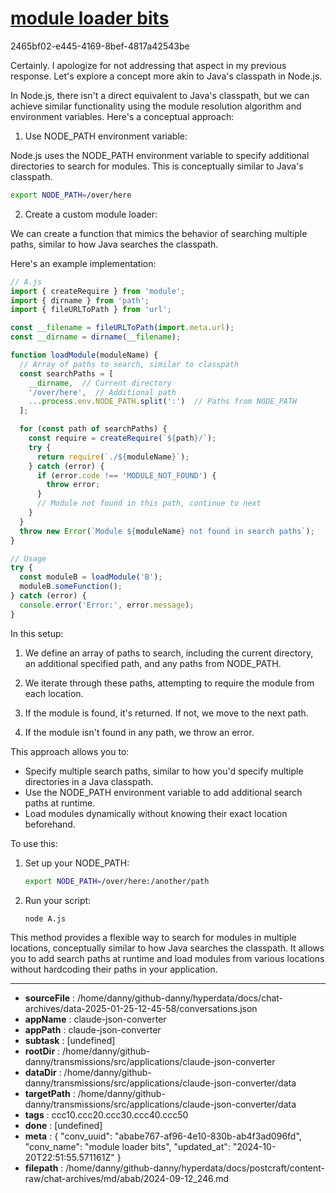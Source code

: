 # [module loader bits](https://claude.ai/chat/ababe767-af96-4e10-830b-ab4f3ad096fd)

2465bf02-e445-4169-8bef-4817a42543be

 Certainly. I apologize for not addressing that aspect in my previous response. Let's explore a concept more akin to Java's classpath in Node.js.

In Node.js, there isn't a direct equivalent to Java's classpath, but we can achieve similar functionality using the module resolution algorithm and environment variables. Here's a conceptual approach:

1. Use NODE_PATH environment variable:

Node.js uses the NODE_PATH environment variable to specify additional directories to search for modules. This is conceptually similar to Java's classpath.

```bash
export NODE_PATH=/over/here
```

2. Create a custom module loader:

We can create a function that mimics the behavior of searching multiple paths, similar to how Java searches the classpath.

Here's an example implementation:

```javascript
// A.js
import { createRequire } from 'module';
import { dirname } from 'path';
import { fileURLToPath } from 'url';

const __filename = fileURLToPath(import.meta.url);
const __dirname = dirname(__filename);

function loadModule(moduleName) {
  // Array of paths to search, similar to classpath
  const searchPaths = [
    __dirname,  // Current directory
    '/over/here',  // Additional path
    ...process.env.NODE_PATH.split(':')  // Paths from NODE_PATH
  ];

  for (const path of searchPaths) {
    const require = createRequire(`${path}/`);
    try {
      return require(`./${moduleName}`);
    } catch (error) {
      if (error.code !== 'MODULE_NOT_FOUND') {
        throw error;
      }
      // Module not found in this path, continue to next
    }
  }
  throw new Error(`Module ${moduleName} not found in search paths`);
}

// Usage
try {
  const moduleB = loadModule('B');
  moduleB.someFunction();
} catch (error) {
  console.error('Error:', error.message);
}
```

In this setup:

1. We define an array of paths to search, including the current directory, an additional specified path, and any paths from NODE_PATH.

2. We iterate through these paths, attempting to require the module from each location.

3. If the module is found, it's returned. If not, we move to the next path.

4. If the module isn't found in any path, we throw an error.

This approach allows you to:

- Specify multiple search paths, similar to how you'd specify multiple directories in a Java classpath.
- Use the NODE_PATH environment variable to add additional search paths at runtime.
- Load modules dynamically without knowing their exact location beforehand.

To use this:

1. Set up your NODE_PATH:
   ```bash
   export NODE_PATH=/over/here:/another/path
   ```

2. Run your script:
   ```bash
   node A.js
   ```

This method provides a flexible way to search for modules in multiple locations, conceptually similar to how Java searches the classpath. It allows you to add search paths at runtime and load modules from various locations without hardcoding their paths in your application.

---

* **sourceFile** : /home/danny/github-danny/hyperdata/docs/chat-archives/data-2025-01-25-12-45-58/conversations.json
* **appName** : claude-json-converter
* **appPath** : claude-json-converter
* **subtask** : [undefined]
* **rootDir** : /home/danny/github-danny/transmissions/src/applications/claude-json-converter
* **dataDir** : /home/danny/github-danny/transmissions/src/applications/claude-json-converter/data
* **targetPath** : /home/danny/github-danny/transmissions/src/applications/claude-json-converter/data
* **tags** : ccc10.ccc20.ccc30.ccc40.ccc50
* **done** : [undefined]
* **meta** : {
  "conv_uuid": "ababe767-af96-4e10-830b-ab4f3ad096fd",
  "conv_name": "module loader bits",
  "updated_at": "2024-10-20T22:51:55.571161Z"
}
* **filepath** : /home/danny/github-danny/hyperdata/docs/postcraft/content-raw/chat-archives/md/abab/2024-09-12_246.md